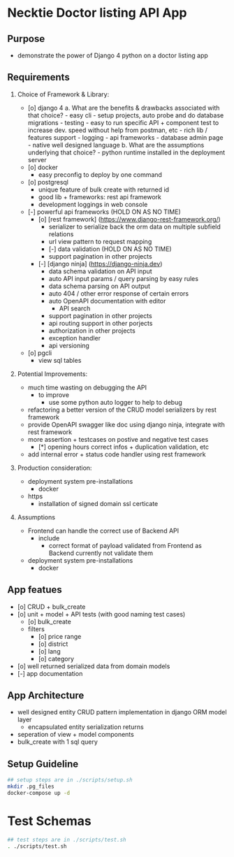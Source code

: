 # Necktie Doctor listing API App

## Purpose
- demonstrate the power of Django 4 python on a doctor listing app

## Requirements
1. Choice of Framework & Library:
    - [o] django 4
        a. What are the benefits & drawbacks associated with that choice?
            - easy cli
                - setup projects, auto probe and do database migrations
                - testing
                    - easy to run specific API + component test to increase dev. speed without help from postman, etc
            - rich lib / features support
                - logging
                - api frameworks
                - database admin page
            - native well designed language
        b. What are the assumptions underlying that choice?
            - python runtime installed in the deployment server
    - [o] docker
        - easy preconfig to deploy by one command
    - [o] postgresql
        - unique feature of bulk create with returned id
        - good lib + frameworks: rest api framework
        - development loggings in web console
    - [-] powerful api frameworks (HOLD ON AS NO TIME)
        - [o] [rest framework] (https://www.django-rest-framework.org/)
            - serializer to serialize back the orm data on multiple subfield relations
            - url view pattern to request mapping
            - [-] data validation (HOLD ON AS NO TIME)
            - support pagination in other projects
        - [-] [django ninja] (https://django-ninja.dev)
            - data schema validation on API input
            - auto API input params / query parsing by easy rules
            - data schema parsing on API output
            - auto 404 / other error response of certain errors
            - auto OpenAPI documentation with editor
                - API search
            - support pagination in other projects
            - api routing support in other porjects
            - authorization in other projects
            - exception handler
            - api versioning
    - [o] pgcli
        - view sql tables

2. Potential Improvements:
    - much time wasting on debugging the API
        - to improve
            - use some python auto logger to help to debug
    - refactoring a better version of the CRUD model serializers by rest framework
    - provide OpenAPI swagger like doc using django ninja, integrate with rest framework
    - more assertion + testcases on postive and negative test cases
        - [*] opening hours correct infos + duplication validation, etc
    - add internal error + status code handler using rest framework

3. Production consideration:
    - deployment system pre-installations
        - docker
    - https
        - installation of signed domain ssl certicate

4. Assumptions
    - Frontend can handle the correct use of Backend API
        - include
            - correct format of payload validated from Frontend as Backend currently not validate them
    - deployment system pre-installations
        - docker

## App featues
- [o] CRUD + bulk_create
- [o] unit + model + API tests (with good naming test cases)
    - [o] bulk_create
    - filters
        - [o] price range
        - [o] district
        - [o] lang
        - [o] category
- [o] well returned serialized data from domain models
- [-] app documentation

## App Architecture
- well designed entity CRUD pattern implementation in django ORM model layer
    - encapsulated entity serialization returns
- seperation of view + model components
- bulk_create with 1 sql query

## Setup Guideline
```sh
## setup steps are in ./scripts/setup.sh
mkdir .pg_files
docker-compose up -d
```

# Test Schemas
```sh
## test steps are in ./scripts/test.sh
. ./scripts/test.sh
```
